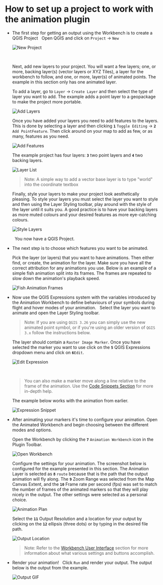 # How to set up a project to work with the animation plugin

- The first step for getting an output using the Workbench is to create a QGIS Project
    &nbsp;<!--Adds blank space for formatting-->
   Open QGIS and click on `Project` -> `New`

    ![New Project](img/008_NewProject_1.png)

    &nbsp;<!--Adds blank space for formatting-->

    Next, add new layers to your project. You will want a few layers; one, or more, backing
    layer(s) (vector layers or XYZ Tiles), a layer for the workbench to follow, and one,
    or more, layer(s) of animated points. The example in this section only has one animated
    layer.
    &nbsp;<!--Adds blank space for formatting-->

    To add a layer, go to `Layer` -> `Create Layer` and then select the type of layer you
    want to add. The example adds a point layer to a geopackage to make the project more
    portable.

    ![Add Layers](img/008_AddLayers_1.png)

    Once you have added your layers you need to add features to the layers. This is done
    by selecting a layer and then clicking **`1`**  `Toggle Editing` -> **`2`**  `Add PointFeature`.
    Then click around on your map to add as few, or as many, features as you need.

    ![Add Features](img/009_AddFeatures_1.png)

    The example project has four layers: **`3`** two point layers and **`4`** two backing layers.

    ![Layer List](img/010_LayersList_10.png)

    > Note: A simple way to add a vector base layer is to type "world" into the coordinate
    textbox

    Finally, style your layers to make your project look aesthetically pleasing. To
    style your layers you must select the layer you want to style and then using the
    Layer Styling toolbar, play around with the style of the layer until it suits you. A
    good practice is to have your backing layers as more muted colours and your desired
    features as more eye-catching colours.

    ![Style Layers](img/011_StyledLayers_1.png)

    &nbsp;<!--Adds blank space for formatting-->
    You now have a QGIS Project.
    &nbsp;<!--Adds blank space for formatting-->

- The next step is to choose which features you want to be animated.
    &nbsp;<!--Adds blank space for formatting-->

   Pick the layer (or layers) that you want to have animations. Then either find, or create,
   the animation for the layer. Make sure you have all the correct attribution for any
   animations you use. Below is an example of a simple fish animation split into its frames.
   The frames are repeated to slow down the animation's playback speed.

   ![Fish Animation Frames](img/012_FishAnimation_1.png)
    &nbsp;<!--Adds blank space for formatting-->

- Now use the QGIS Expressions system with the variables introduced by the Animation
   Workbench to define behaviours of your symbols during flight and hover modes of your
   animation.
    &nbsp;<!--Adds blank space for formatting-->
    Select the layer you want to animate and open the Layer Styling toolbar.

    > Note: If you are using `QGIS 3.26` you can simply use the new animated point symbol,
    or if you're using an older version of `QGIS 3.x` follow the instructions below.

    The layer should contain a `Raster Image Marker`. Once you have selected the marker you
    want to use click on the **`5`** QGIS Expressions dropdown menu and click on **`6`**`Edit`.

    ![Edit Expression](img/013_EditExpression_1.png)

    &nbsp;<!--Adds blank space for formatting-->
    > You can also make a marker move along a line relative to the frame of the animation.
    Use the [Code Snippets Section](../library/snippets.md) for more in-depth help.

    The example below works with the animation from earlier.

    ![Expression Snippet](img/014_FishExpression_1.png)
    &nbsp;<!--Adds blank space for formatting-->

- After animating your markers it's time to configure your animation. Open the Animated
    Workbench and begin choosing between the different modes and options.
    &nbsp;<!--Adds blank space for formatting-->

    Open the Workbench by clicking the **`7`** `Animation Workbench` icon in the Plugin Toolbar.

    ![Open Workbench](img/015_OpenAW_1.png)
    &nbsp;<!--Adds blank space for formatting-->

    Configure the settings for your animation. The screenshot below is configured for
    the example presented in this section. The Animation Layer is selected as **`8`** `route`
    because that is the path that the output animation will fly along. The **`9`** Zoom Range was
    selected from the Map Canvas Extent, and the **`10`** Frame rate per second (fps) was set to
    match the number of frames of the animated markers so that they will play nicely in
    the output. The other settings were selected as a personal choice.

    ![Animation Plan](img/016_AnimationPlan_1.png)
    &nbsp;<!--Adds blank space for formatting-->

    Select the **`11`** Output Resolution and a location for your output by clicking on the
    **`12`** ellipsis (three dots) or by typing in the desired file path.

    ![Output Location](img/017_Output_1.png)
    &nbsp;<!--Adds blank space for formatting-->

    > Note:  Refer to the [Workbench User Interface](../docs/../manual/workbench_ui.md) section for more information about
    what various settings and buttons accomplish.

- Render your animation!
   &nbsp;<!--Adds blank space for formatting-->
   Click `Run` and render your output. The output below is the output from the example.

   ![Output GIF](img/manual_output.gif)
